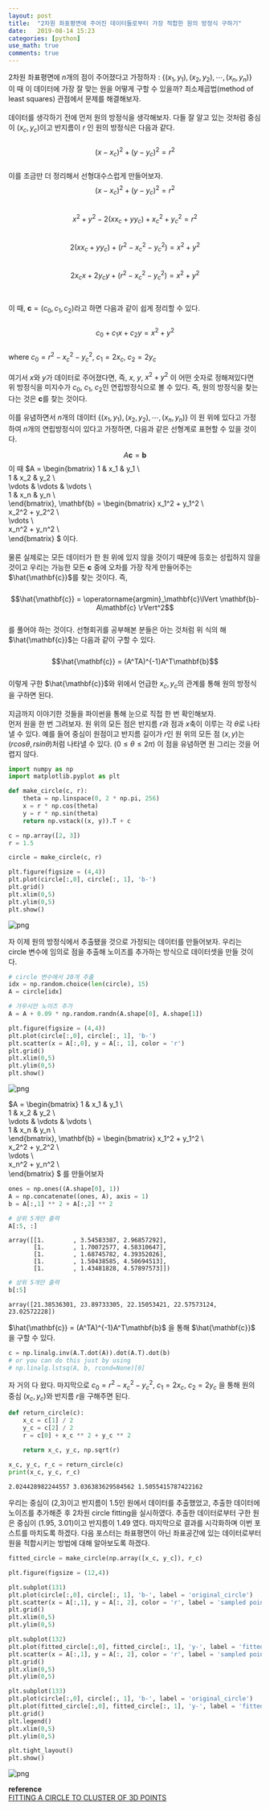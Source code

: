 ```yaml
---
layout: post
title:  "2차원 좌표평면에 주어진 데이터들로부터 가장 적합한 원의 방정식 구하기"
date:   2019-08-14 15:23
categories: [python]
use_math: true
comments: true
---
```


2차원 좌표평면에 $n$개의 점이 주어졌다고 가정하자 : $\{(x_1, y_1), (x_2, y_2), \cdots ,(x_n, y_n) \}$ <br/>
이 때 이 데이터에 가장 잘 맞는 원을 어떻게 구할 수 있을까? 최소제곱법(method of least squares) 관점에서 문제를 해결해보자.<br/>
<br/>
데이터를 생각하기 전에 먼저 원의 방정식을 생각해보자. 다들 잘 알고 있는 것처럼 중심이 $(x_c, y_c)$이고 반지름이 $r$ 인 원의 방정식은 다음과 같다.<br/>
<br/>
$$(x-x_c)^2 + (y - y_c)^2 = r^2$$
<br/>
이를 조금만 더 정리해서 선형대수스럽게 만들어보자.
<br/>
$$(x-x_c)^2 + (y - y_c)^2 = r^2$$<br/>
$$x^2 + y^2 -2(xx_c + yy_c) + x_c^2 + y_c^2 = r^2$$<br/>
$$2(xx_c + yy_c) + (r^2 - x_c^2 - y_c^2) =  x^2 + y^2$$<br/>
$$2x_cx + 2y_cy + (r^2 - x_c^2 - y_c^2) =  x^2 + y^2$$<br/>
<br/>
이 때, $\mathbf{c} = (c_0, c_1, c_2)$라고 하면 다음과 같이 쉽게 정리할 수 있다.<br/>
<br/>
$$c_0 + c_1x + c_2y = x^2 + y^2$$
<br/>
where $c_0 = r^2 - x_c^2 - y_c^2$, $c_1 = 2x_c$, $c_2 = 2y_c$<br/>
<br/>
여기서 $x$와 $y$가 데이터로 주어졌다면, 즉, $x$, $y$, $x^2 + y^2$ 이 어떤 숫자로 정해져있다면 위 방정식을 미지수가 $c_0$, $c_1$, $c_2$인 연립방정식으로 볼 수 있다. 즉, 원의 방정식을 찾는다는 것은 $\mathbf{c}$를 찾는 것이다.<br/>
<br/>
이를 유념하면서 $n$개의 데이터 $\{(x_1, y_1), (x_2, y_2), \cdots ,(x_n, y_n) \}$ 이 원 위에 있다고 가정하여 $n$개의 연립방정식이 있다고 가정하면, 다음과 같은 선형계로 표현할 수 있을 것이다.  

$$A\mathbf{c} = \mathbf{b}$$
이 때
$A = 
\begin{bmatrix}
1 & x_1 & y_1 \\\
1 & x_2 & y_2 \\\
\vdots & \vdots & \vdots \\\
1 & x_n & y_n \\\
\end{bmatrix},
\mathbf{b} =
\begin{bmatrix}
x_1^2 + y_1^2 \\\
x_2^2 + y_2^2 \\\
\vdots \\\
x_n^2 + y_n^2 \\\
\end{bmatrix}
$ 이다.<br/> 
<br/>
물론 실제로는 모든 데이터가 한 원 위에 있지 않을 것이기 때문에 등호는 성립하지 않을 것이고 우리는 가능한 모든 $\mathbf{c}$ 중에 오차를 가장 작게 만들어주는 $\hat{\mathbf{c}}$를 찾는 것이다. 즉,<br/>
<br/>
$$\hat{\mathbf{c}} = \operatorname{argmin}_\mathbf{c}\lVert \mathbf{b}-A\mathbf{c} \rVert^2$$
<br/>
를 풀어야 하는 것이다. 선형회귀를 공부해본 분들은 아는 것처럼 위 식의 해 $\hat{\mathbf{c}}$는 다음과 같이 구할 수 있다.<br/>
<br/>
$$\hat{\mathbf{c}} = (A^TA)^{-1}A^T\mathbf{b}$$
<br/>
이렇게 구한 $\hat{\mathbf{c}}$와 위에서 언급한 $x_c, y_c$의 관계를 통해 원의 방정식을 구하면 된다.<br/>
<br/>
지금까지 이야기한 것들을 파이썬을 통해 눈으로 직접 한 번 확인해보자. <br/>
먼저 원을 한 번 그려보자. 원 위의 모든 점은 반지름 $r$과 점과 $x$축이 이루는 각 $\theta$로 나타낼 수 있다. 예를 들어 중심이 원점이고 반지름 길이가 $r$인 원 위의 모든 점 $(x, y)$는 $(rcos\theta , rsin\theta )$처럼 나타낼 수 있다. ($0\le \theta \le 2\pi$) 이 점을 유념하면 원 그리는 것을 어렵지 않다.


```python
import numpy as np
import matplotlib.pyplot as plt
```


```python
def make_circle(c, r):
    theta = np.linspace(0, 2 * np.pi, 256)
    x = r * np.cos(theta)
    y = r * np.sin(theta)    
    return np.vstack((x, y)).T + c

c = np.array([2, 3])
r = 1.5

circle = make_circle(c, r)

plt.figure(figsize = (4,4))
plt.plot(circle[:,0], circle[:, 1], 'b-')
plt.grid()
plt.xlim(0,5)
plt.ylim(0,5)
plt.show()
```


![png](https://raw.githubusercontent.com/HiddenBeginner/hiddenbeginner.github.io/master/static/img/_posts/2D_circle_fitting_files/2D_circle_fitting_2_0.png)


자 이제 원의 방정식에서 추출됐을 것으로 가정되는 데이터를 만들어보자. 우리는 circle 변수에 임의로 점을 추출해 노이즈를 추가하는 방식으로 데이터셋을 만들 것이다.


```python
# circle 변수에서 20개 추출
idx = np.random.choice(len(circle), 15)
A = circle[idx]

# 가우시안 노이즈 추가
A = A + 0.09 * np.random.randn(A.shape[0], A.shape[1])

plt.figure(figsize = (4,4))
plt.plot(circle[:,0], circle[:, 1], 'b-')
plt.scatter(x = A[:,0], y = A[:, 1], color = 'r')
plt.grid()
plt.xlim(0,5)
plt.ylim(0,5)
plt.show()
```


![png](https://raw.githubusercontent.com/HiddenBeginner/hiddenbeginner.github.io/master/static/img/_posts/2D_circle_fitting_files/2D_circle_fitting_4_0.png)


$A = 
\begin{bmatrix}
1 & x_1 & y_1 \\\
1 & x_2 & y_2 \\\
\vdots & \vdots & \vdots \\\
1 & x_n & y_n \\\
\end{bmatrix},
\mathbf{b} =
\begin{bmatrix}
x_1^2 + y_1^2 \\\
x_2^2 + y_2^2 \\\
\vdots \\\
x_n^2 + y_n^2 \\\
\end{bmatrix}
$ 를 만들어보자


```python
ones = np.ones((A.shape[0], 1))
A = np.concatenate((ones, A), axis = 1)
b = A[:,1] ** 2 + A[:,2] ** 2
```


```python
# 상위 5개만 출력
A[:5, :]
```




    array([[1.        , 3.54583387, 2.96857292],
           [1.        , 1.70072577, 4.58310647],
           [1.        , 1.68745782, 4.39352026],
           [1.        , 1.50438585, 4.50694513],
           [1.        , 1.43481828, 4.57897573]])




```python
# 상위 5개만 출력
b[:5]
```




    array([21.38536301, 23.89733305, 22.15053421, 22.57573124, 23.02572228])



$\hat{\mathbf{c}} = (A^TA)^{-1}A^T\mathbf{b}$ 을 통해 $\hat{\mathbf{c}}$ 을 구할 수 있다.


```python
c = np.linalg.inv(A.T.dot(A)).dot(A.T).dot(b)
# or you can do this just by using 
# np.linalg.lstsq(A, b, rcond=None)[0]
```

자 거의 다 왔다. 마지막으로 $c_0 = r^2 - x_c^2 - y_c^2$, $c_1 = 2x_c$, $c_2 = 2y_c$ 을 통해 원의 중심 $(x_c, y_c)$와 반지름 $r$을 구해주면 된다.


```python
def return_circle(c):
    x_c = c[1] / 2
    y_c = c[2] / 2
    r = c[0] + x_c ** 2 + y_c ** 2
    
    return x_c, y_c, np.sqrt(r)
```


```python
x_c, y_c, r_c = return_circle(c)
print(x_c, y_c, r_c)
```

    2.024428982244557 3.036383629584562 1.5055415787422162
    

우리는 중심이 (2,3)이고 반지름이 1.5인 원에서 데이터를 추출했었고, 추출한 데이터에 노이즈를 추가해준 후 2차원 circle fitting을 실시하였다. 추출한 데이터로부터 구한 원은 중심이 (1.95, 3.01)이고 반지름이 1.49 였다. 마지막으로 결과를 시각화하며 이번 포스트를 마치도록 하겠다. 다음 포스터는 좌표평면이 아닌 좌표공간에 있는 데이터로부터 원을 적합시키는 방법에 대해 알아보도록 하겠다.


```python
fitted_circle = make_circle(np.array([x_c, y_c]), r_c)

plt.figure(figsize = (12,4))

plt.subplot(131)
plt.plot(circle[:,0], circle[:, 1], 'b-', label = 'original_circle')
plt.scatter(x = A[:,1], y = A[:, 2], color = 'r', label = 'sampled point')
plt.grid()
plt.xlim(0,5)
plt.ylim(0,5)

plt.subplot(132)
plt.plot(fitted_circle[:,0], fitted_circle[:, 1], 'y-', label = 'fitted_circle')
plt.scatter(x = A[:,1], y = A[:, 2], color = 'r', label = 'sampled point')
plt.grid()
plt.xlim(0,5)
plt.ylim(0,5)

plt.subplot(133)
plt.plot(circle[:,0], circle[:, 1], 'b-', label = 'original_circle')
plt.plot(fitted_circle[:,0], fitted_circle[:, 1], 'y-', label = 'fitted_circle')
plt.grid()
plt.legend()
plt.xlim(0,5)
plt.ylim(0,5)

plt.tight_layout()
plt.show()
```


![png](https://raw.githubusercontent.com/HiddenBeginner/hiddenbeginner.github.io/master/static/img/_posts/2D_circle_fitting_files/2D_circle_fitting_15_0.png)


**reference**<br/>
[FITTING A CIRCLE TO CLUSTER OF 3D POINTS](https://meshlogic.github.io/posts/jupyter/curve-fitting/fitting-a-circle-to-cluster-of-3d-points/)

